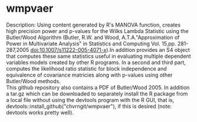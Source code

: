 # wmpvaer
Description: Using content generated by R's MANOVA function, creates high precision power and p-values for the Wilks Lambda Statistic 
using the Butler/Wood Algorithm (Butler, R.W. and Wood, A.T.A."Approximation of Power in Multivariate Analysis" in Statistics and Computing Vol. 15,pp. 281-287,2005 <doi:10.1007/s11222-005-4071-x>).In addition provides an S4 object that computes these same
statistics useful in evaluating multiple dependent variables models created by other R programs. In a second and third part, computes the 
likelihood ratio statistic for block independence and equivalence of covariance matricies along with p-values using other Butler/Wood methods.	
This github repository also contains a PDF of Butler/Wood 2005. In addition a tar.gz which can be downloaded to separately install the R package from a local file without using the devtools program with the R GUI, that is,  devtools::install_github("chvrngit/wmpvaer"), if this is desired (note: devtools works pretty well). 
